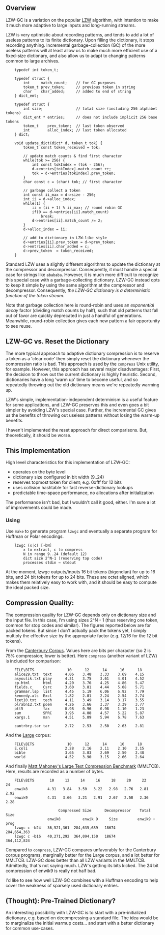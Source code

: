 
## Overview

LZW-GC is a variation on the popular [LZW](http://en.wikipedia.org/wiki/Lempel%E2%80%93Ziv%E2%80%93Welch) algorithm, with intention to make it much more adaptive to large inputs and long-running streams.

LZW is very optimistic about recording patterns, and tends to add a lot of useless patterns to its finite dictionary. Upon filling the dictionary, it stops recording anything. Incremental garbage-collection (GC) of the more useless patterns will at least allow us to make much more efficient use of a fixed-size dictionary, and also allow us to adapt to changing patterns common to large archives.

        typedef int token_t;

        typedef struct {
            int     match_count;    // for GC purposes
            token_t prev_token;     // previous token in string
            char    char_added;     // added to end of string 
        } dict_ent;
        
        typedef struct {
            int size;               // total size (including 256 alphabet tokens)
            dict_ent * entries;     // does not include implicit 256 base tokens
            token_t    prev_token;  // last token observed
            int        alloc_index; // last token allocated
        } dict;

        void update_dict(dict* d, token_t tok) {
            token_t const token_received = tok;

            // update match counts & find first character
            while(tok >= 256) {
                int const tokIndex = (tok - 256);
                d->entries[tokIndex].match_count ++;
                tok = d->entries[tokIndex].prev_token;
            } 
            char const c = (char) tok; // first character
            
            // garbage collect a token
            int const ii_max = d->size - 256;
            int ii = d->alloc_index;
            while(1) {
                ii = (ii + 1) % ii_max; // round robin GC
                if(0 == d->entries[ii].match_count)
                    break;
                d->entries[ii].match_count /= 2;
            }
            d->alloc_index = ii;
            
            // add to dictionary in LZW-like style
            d->entries[ii].prev_token = d->prev_token;
            d->entries[ii].char_added = c;
            d->prev_token  = token_received;
        }

Standard LZW uses a slightly different algorithms to update the dictionary at the compressor and decompressor. Consequently, it must handle a special case for strings like `abababa`. However, it is much more difficult to recognize this special case with a garbage-collecting dictionary. LZW-GC instead opts to keep it simple by using the same algorithm at the compressor and decompressor. Consequently, *the LZW-GC dictionary is a deterministic function of the token stream*. 

Note that garbage collection here is round-robin and uses an *exponential decay* factor (dividing match counts by half), such that old patterns that fall out of favor are quickly deprecated in just a handful of generations. Meanwhile, round-robin collection gives each new pattern a fair opportunity to see reuse.

## LZW-GC vs. Reset the Dictionary

The more typical approach to adaptive dictionary compression is to reserve a token as a 'clear code' then simply reset the dictionary whenever the compression ratio is bad. This approach is used by the `compress` Unix utility, for example. However, this approach has several major disadvantages: First, the decision to throw out the current dictionary is highly heuristic. Second, dictionaries have a long 'warm up' time to become useful, and so repeatedly throwing out the old dictionary means we're repeatedly warming up.

LZW's simple, implementation-independent determinism is a useful feature for some applications, and LZW-GC preserves this and even goes a bit simpler by avoiding LZW's special case. Further, the incremental GC gives us the benefits of throwing out useless patterns without losing the warm-up benefits. 

I haven't implemented the reset approach for direct comparisons. But, theoretically, it should be worse.

## This Implementation

High level characteristics for this implementation of LZW-GC:

* operates on the byte level
* dictionary size configured in bit width (9..24)
* reserves topmost token for client; e.g. 0xfff for 12 bits
* uses collision hashtable for fast reverse-dictionary lookups 
* predictable time-space performance, no allocations after initialization

The performance isn't bad, but I wouldn't call it good, either. I'm sure a lot of improvements could be made.

### Using

Use `make` to generate program `lzwgc` and eventually a separate program for Huffman or Polar encodings.

        lzwgc (x|c) [-bN]
            x to extract, c to compress
            N in range 9..24 (default 12)   
            dict size 2^N-1 (reserving top code)
            processes stdin → stdout

At the moment, lzwgc outputs/inputs 16 bit tokens (bigendian) for up to 16 bits, and 24 bit tokens for up to 24 bits. These are octet aligned, which makes them relatively easy to work with, and it should be easy to compute the ideal packed size. 

## Compression Quality:

The compression quality for LZW-GC depends only on dictionary size and the input file. In this case, I'm using sizes 2^N - 1 (thus reserving one token, common for stop codes and similar). The figures reported below are for packed tokens. But since I don't actually pack the tokens yet, I simply multiply the effective size by the appropriate factor (e.g. 12/16 for the 12 bit tokens). 

From the [Canterbury Corpus](http://corpus.canterbury.ac.nz/details/cantrbry/RatioByRatio.html). Values here are bits per character (so 2 is 75% compression; lower is better). Here `compress` (another variant of LZW) is included for comparison:

        FILE\BITS               10      12      14      16      18     
        alice29.txt  text      4.06    3.48    3.33    3.69    4.15     
        asyoulik.txt play      4.31    3.75    3.61    4.01    4.52    
        cp.html      html      4.20    3.76    4.25    4.86    5.47    
        fields.c     Csrc      3.60    3.81    4.44    5.08    5.71    
        grammar.lsp  list      4.45    5.19    6.06    6.92    7.79    
        kennedy.xls  Excl      1.82    2.01    2.24    2.54    2.74      
        lcet10.txt   tech      4.11    3.49    3.14    3.17    3.55      
        plrabn12.txt poem      4.26    3.66    3.37    3.39    3.77      
        ptt5         fax       0.98    0.96    0.98    1.10    1.23    
        sum          SPRC      3.95    4.08    4.57    5.22    5.87
        xargs.1      man       4.51    5.09    5.94    6.78    7.63

        cantrbry.tar tar       2.72    2.53    2.50    2.63    2.81

And the [Large](http://corpus.canterbury.ac.nz/details/large/RatioByRatio.html) corpus:

        FILE\BITS               10      12      14      16      18     
        E.coli                 2.28    2.16    2.11    2.10    2.15
        bible                  3.65    3.03    2.69    2.50    2.48    
        world                  4.52    3.90    3.15    2.66    2.64

And finally [Matt Mahoney's Large Text Compression Benchmark](http://mattmahoney.net/dc/text.html) (MMLTCB). Here, results are recorded as a number of bytes. 

        FILE\BITS       10     12     14     16     18     20     22     24 
        enwik8         4.31   3.84   3.50   3.22   2.98   2.76   2.81   2.92 
        enwik9         4.31   3.66   3.21   2.91   2.67   2.50   2.36   2.28

                            Compressed Size      Decompressor    Total Size
                       enwik8          enwik 9     Size         enwik9 + prog
        lzwgc c -b24   36,521,361  284,635,689   18674          284,654,363 
        lzwgc c -b16   40,271,292  364,094,150   18674          364,112,824

Compared to `compress`, LZW-GC compares unfavorably for the Canterbury corpus programs, marginally better for the Large corpus, and a lot better for MMLTCB. LZW-GC does better than all LZW variants in the MMLTCB. Admittedly, that's not saying much. LZW's getting its bits kicked. The 24 bit compression of enwik9 is really not half bad.

I'd like to see how well LZW-GC combines with a Huffman encoding to help cover the weakness of sparsely used dictionary entries. 


## (Thought): Pre-Trained Dictionary?

An interesting possibility with LZW-GC is to start with a pre-initialized dictionary, e.g. based on decompressing a standard file. The idea would be to marginalize the initial warmup costs... and start with a better dictionary for common use-cases.
